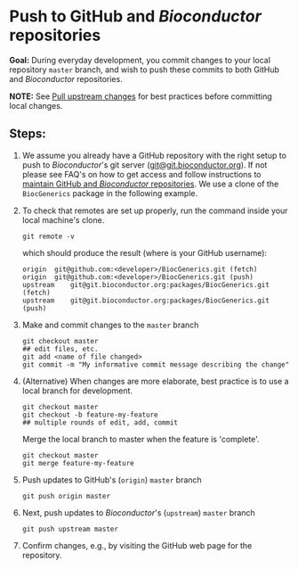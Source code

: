 # Push to GitHub and _Bioconductor_ repositories

__Goal:__ During everyday development, you commit changes to your
local repository `master` branch, and wish to push these commits to
both GitHub and _Bioconductor_ repositories.

__NOTE:__ See [Pull upstream changes][] for best practices before
committing local changes.

## Steps:

1. We assume you already have a GitHub repository with the right setup
   to push to _Bioconductor_'s git server
   (git@git.bioconductor.org). If not please see FAQ's on how to get
   access and follow instructions to
   [maintain GitHub and _Bioconductor_ repositories][]. We use a clone
   of the `BiocGenerics` package in the following example.

1.  To check that remotes are set up properly, run the command inside
    your local machine's clone.

    ```
    git remote -v
    ```

    which should produce the result (where <developer> is your GitHub username):

    ```
    origin  git@github.com:<developer>/BiocGenerics.git (fetch)
    origin  git@github.com:<developer>/BiocGenerics.git (push)
    upstream    git@git.bioconductor.org:packages/BiocGenerics.git (fetch)
    upstream    git@git.bioconductor.org:packages/BiocGenerics.git (push)
    ```
1. Make and commit changes to the `master` branch

    ```
    git checkout master
    ## edit files, etc.
    git add <name of file changed>
    git commit -m "My informative commit message describing the change"
    ```
1. (Alternative) When changes are more elaborate, best practice is to
   use a local branch for development.

    ```
    git checkout master
    git checkout -b feature-my-feature
    ## multiple rounds of edit, add, commit
    ```

    Merge the local branch to master when the feature is 'complete'.

    ```
    git checkout master
    git merge feature-my-feature
    ```
1. Push updates to GitHub's (`origin`) `master` branch

    ```
    git push origin master
    ```
1.  Next, push updates to _Bioconductor_'s (`upstream`) `master` branch

    ```
    git push upstream master
    ```
1. Confirm changes, e.g., by visiting the GitHub web page for the repository.

[Pull upstream changes]: ../pull-upstream-changes
[maintain GitHub and _Bioconductor_ repositories]: ../maintain-github-bioc
